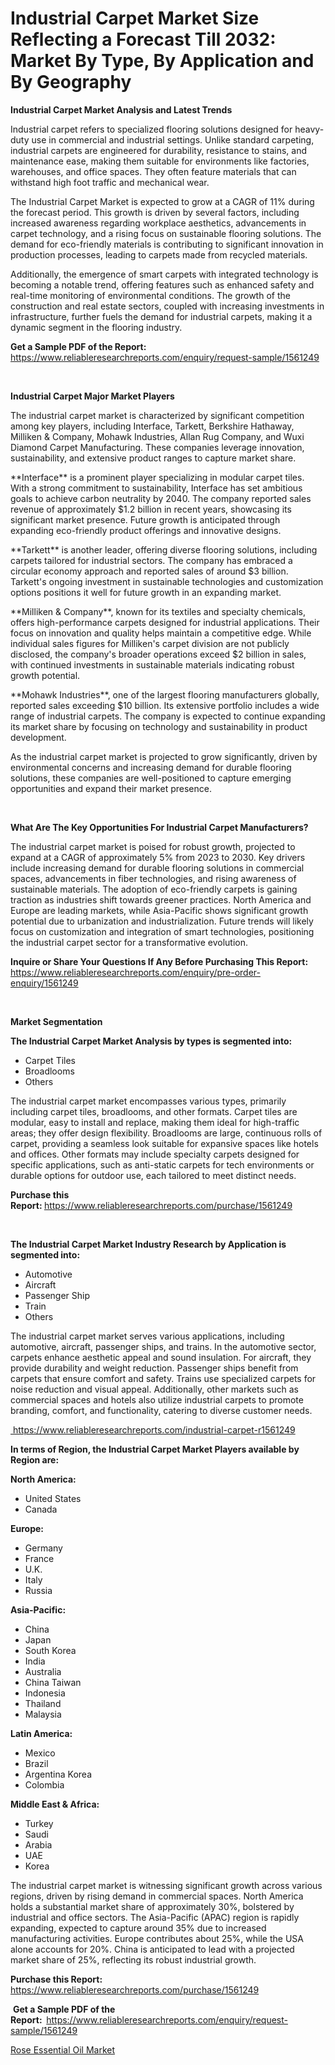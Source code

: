 <p><h1>Industrial Carpet Market Size Reflecting a Forecast Till 2032: Market By Type, By Application and By Geography</h1></p><p><strong>Industrial Carpet Market Analysis and Latest Trends</strong></p>
<p><p>Industrial carpet refers to specialized flooring solutions designed for heavy-duty use in commercial and industrial settings. Unlike standard carpeting, industrial carpets are engineered for durability, resistance to stains, and maintenance ease, making them suitable for environments like factories, warehouses, and office spaces. They often feature materials that can withstand high foot traffic and mechanical wear.</p><p>The Industrial Carpet Market is expected to grow at a CAGR of 11% during the forecast period. This growth is driven by several factors, including increased awareness regarding workplace aesthetics, advancements in carpet technology, and a rising focus on sustainable flooring solutions. The demand for eco-friendly materials is contributing to significant innovation in production processes, leading to carpets made from recycled materials. </p><p>Additionally, the emergence of smart carpets with integrated technology is becoming a notable trend, offering features such as enhanced safety and real-time monitoring of environmental conditions. The growth of the construction and real estate sectors, coupled with increasing investments in infrastructure, further fuels the demand for industrial carpets, making it a dynamic segment in the flooring industry.</p></p>
<p><strong>Get a Sample PDF of the Report:&nbsp;</strong> <a href="https://www.reliableresearchreports.com/enquiry/request-sample/1561249?utm_campaign=2331&utm_medium=2&utm_source=Github&utm_content=ia&utm_term=15022025&utm_id=industrial-carpet">https://www.reliableresearchreports.com/enquiry/request-sample/1561249</a></p>
<p>&nbsp;</p>
<p><strong>Industrial Carpet Major Market Players</strong></p>
<p><p>The industrial carpet market is characterized by significant competition among key players, including Interface, Tarkett, Berkshire Hathaway, Milliken & Company, Mohawk Industries, Allan Rug Company, and Wuxi Diamond Carpet Manufacturing. These companies leverage innovation, sustainability, and extensive product ranges to capture market share.</p><p>**Interface** is a prominent player specializing in modular carpet tiles. With a strong commitment to sustainability, Interface has set ambitious goals to achieve carbon neutrality by 2040. The company reported sales revenue of approximately $1.2 billion in recent years, showcasing its significant market presence. Future growth is anticipated through expanding eco-friendly product offerings and innovative designs.</p><p>**Tarkett** is another leader, offering diverse flooring solutions, including carpets tailored for industrial sectors. The company has embraced a circular economy approach and reported sales of around $3 billion. Tarkett's ongoing investment in sustainable technologies and customization options positions it well for future growth in an expanding market.</p><p>**Milliken & Company**, known for its textiles and specialty chemicals, offers high-performance carpets designed for industrial applications. Their focus on innovation and quality helps maintain a competitive edge. While individual sales figures for Milliken's carpet division are not publicly disclosed, the company's broader operations exceed $2 billion in sales, with continued investments in sustainable materials indicating robust growth potential.</p><p>**Mohawk Industries**, one of the largest flooring manufacturers globally, reported sales exceeding $10 billion. Its extensive portfolio includes a wide range of industrial carpets. The company is expected to continue expanding its market share by focusing on technology and sustainability in product development.</p><p>As the industrial carpet market is projected to grow significantly, driven by environmental concerns and increasing demand for durable flooring solutions, these companies are well-positioned to capture emerging opportunities and expand their market presence.</p></p>
<p>&nbsp;</p>
<p><strong>What Are The Key Opportunities For Industrial Carpet Manufacturers?</strong></p>
<p><p>The industrial carpet market is poised for robust growth, projected to expand at a CAGR of approximately 5% from 2023 to 2030. Key drivers include increasing demand for durable flooring solutions in commercial spaces, advancements in fiber technologies, and rising awareness of sustainable materials. The adoption of eco-friendly carpets is gaining traction as industries shift towards greener practices. North America and Europe are leading markets, while Asia-Pacific shows significant growth potential due to urbanization and industrialization. Future trends will likely focus on customization and integration of smart technologies, positioning the industrial carpet sector for a transformative evolution.</p></p>
<p><strong>Inquire or Share Your Questions If Any Before Purchasing This Report:</strong> <a href="https://www.reliableresearchreports.com/enquiry/pre-order-enquiry/1561249?utm_campaign=2331&utm_medium=2&utm_source=Github&utm_content=ia&utm_term=15022025&utm_id=industrial-carpet">https://www.reliableresearchreports.com/enquiry/pre-order-enquiry/1561249</a></p>
<p>&nbsp;</p>
<p><strong>Market Segmentation</strong></p>
<p><strong>The Industrial Carpet Market Analysis by types is segmented into:</strong></p>
<p><ul><li>Carpet Tiles</li><li>Broadlooms</li><li>Others</li></ul></p>
<p><p>The industrial carpet market encompasses various types, primarily including carpet tiles, broadlooms, and other formats. Carpet tiles are modular, easy to install and replace, making them ideal for high-traffic areas; they offer design flexibility. Broadlooms are large, continuous rolls of carpet, providing a seamless look suitable for expansive spaces like hotels and offices. Other formats may include specialty carpets designed for specific applications, such as anti-static carpets for tech environments or durable options for outdoor use, each tailored to meet distinct needs.</p></p>
<p><strong>Purchase this Report:&nbsp;</strong><a href="https://www.reliableresearchreports.com/purchase/1561249?utm_campaign=2331&utm_medium=2&utm_source=Github&utm_content=ia&utm_term=15022025&utm_id=industrial-carpet">https://www.reliableresearchreports.com/purchase/1561249</a></p>
<p>&nbsp;</p>
<p><strong>The Industrial Carpet Market Industry Research by Application is segmented into:</strong></p>
<p><ul><li>Automotive</li><li>Aircraft</li><li>Passenger Ship</li><li>Train</li><li>Others</li></ul></p>
<p><p>The industrial carpet market serves various applications, including automotive, aircraft, passenger ships, and trains. In the automotive sector, carpets enhance aesthetic appeal and sound insulation. For aircraft, they provide durability and weight reduction. Passenger ships benefit from carpets that ensure comfort and safety. Trains use specialized carpets for noise reduction and visual appeal. Additionally, other markets such as commercial spaces and hotels also utilize industrial carpets to promote branding, comfort, and functionality, catering to diverse customer needs.</p></p>
<p><a href="https://www.reliableresearchreports.com/industrial-carpet-r1561249?utm_campaign=2331&utm_medium=2&utm_source=Github&utm_content=ia&utm_term=15022025&utm_id=industrial-carpet">&nbsp;https://www.reliableresearchreports.com/industrial-carpet-r1561249</a></p>
<p><strong>In terms of Region, the Industrial Carpet Market Players available by Region are:</strong></p>
<p>
    <p> <strong> North America: </strong>
        <ul>
            <li>United States</li>
            <li>Canada</li>
        </ul>
        </p> 
    <p> <strong> Europe: </strong>
        <ul>
            <li>Germany</li>
            <li>France</li>
            <li>U.K.</li>
            <li>Italy</li>
            <li>Russia</li>
        </ul>
        </p> 
    <p> <strong> Asia-Pacific: </strong>
        <ul>
            <li>China</li>
            <li>Japan</li>
            <li>South Korea</li>
            <li>India</li>
            <li>Australia</li>
            <li>China Taiwan</li>
            <li>Indonesia</li>
            <li>Thailand</li>
            <li>Malaysia</li>
        </ul>
        </p> 
    <p> <strong> Latin America: </strong>
        <ul>
            <li>Mexico</li>
            <li>Brazil</li>
            <li>Argentina Korea</li>
            <li>Colombia</li>
        </ul>
        </p> 
    <p> <strong> Middle East & Africa: </strong>
        <ul>
            <li>Turkey</li>
            <li>Saudi</li>
            <li>Arabia</li>
            <li>UAE</li>
            <li>Korea</li>
        </ul>
    </p>
    </p>
<p><p>The industrial carpet market is witnessing significant growth across various regions, driven by rising demand in commercial spaces. North America holds a substantial market share of approximately 30%, bolstered by industrial and office sectors. The Asia-Pacific (APAC) region is rapidly expanding, expected to capture around 35% due to increased manufacturing activities. Europe contributes about 25%, while the USA alone accounts for 20%. China is anticipated to lead with a projected market share of 25%, reflecting its robust industrial growth.</p></p>
<p><strong>Purchase this Report: </strong><a href="https://www.reliableresearchreports.com/purchase/1561249?utm_campaign=2331&utm_medium=2&utm_source=Github&utm_content=ia&utm_term=15022025&utm_id=industrial-carpet">https://www.reliableresearchreports.com/purchase/1561249</a></p>
<p>&nbsp;<strong>Get a Sample PDF of the Report:&nbsp;&nbsp;</strong><a href="https://www.reliableresearchreports.com/enquiry/request-sample/1561249?utm_campaign=2331&utm_medium=2&utm_source=Github&utm_content=ia&utm_term=15022025&utm_id=industrial-carpet">https://www.reliableresearchreports.com/enquiry/request-sample/1561249</a></p>
<p><strong></strong></p>
<p><p><a href="https://github.com/domoniqueluoma76/Market-Research-Report-List-1/blob/main/rose-essential-oil-market.md?utm_campaign=2331&utm_medium=2&utm_source=Github&utm_content=ia&utm_term=15022025&utm_id=industrial-carpet">Rose Essential Oil Market</a></p></p>